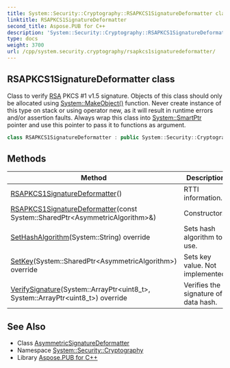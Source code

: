 ```yaml
---
title: System::Security::Cryptography::RSAPKCS1SignatureDeformatter class
linktitle: RSAPKCS1SignatureDeformatter
second_title: Aspose.PUB for C++
description: 'System::Security::Cryptography::RSAPKCS1SignatureDeformatter class. Class to verify RSA PKCS #1 v1.5 signature. Objects of this class should only be allocated using System::MakeObject() function. Never create instance of this type on stack or using operator new, as it will result in runtime errors and/or assertion faults. Always wrap this class into System::SmartPtr pointer and use this pointer to pass it to functions as argument in C++.'
type: docs
weight: 3700
url: /cpp/system.security.cryptography/rsapkcs1signaturedeformatter/
---
```

## RSAPKCS1SignatureDeformatter class


Class to verify [RSA](../rsa/) PKCS #1 v1.5 signature. Objects of this class should only be allocated using [System::MakeObject()](../../system/makeobject/) function. Never create instance of this type on stack or using operator new, as it will result in runtime errors and/or assertion faults. Always wrap this class into [System::SmartPtr](../../system/smartptr/) pointer and use this pointer to pass it to functions as argument.

```cpp
class RSAPKCS1SignatureDeformatter : public System::Security::Cryptography::AsymmetricSignatureDeformatter
```

## Methods

| Method | Description |
| --- | --- |
| [RSAPKCS1SignatureDeformatter](./rsapkcs1signaturedeformatter/)() | RTTI information. |
| [RSAPKCS1SignatureDeformatter](./rsapkcs1signaturedeformatter/)(const System::SharedPtr\<AsymmetricAlgorithm\>\&) | Constructor. |
| [SetHashAlgorithm](./sethashalgorithm/)(System::String) override | Sets hash algorithm to use. |
| [SetKey](./setkey/)(System::SharedPtr\<AsymmetricAlgorithm\>) override | Sets key value. Not implemented. |
| [VerifySignature](./verifysignature/)(System::ArrayPtr\<uint8_t\>, System::ArrayPtr\<uint8_t\>) override | Verifies the signature of data hash. |
## See Also

* Class [AsymmetricSignatureDeformatter](../asymmetricsignaturedeformatter/)
* Namespace [System::Security::Cryptography](../)
* Library [Aspose.PUB for C++](../../)
